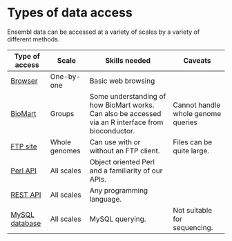 # Types of data access

Ensembl data can be accessed at a variety of scales by a variety of different methods.

| Type of access | Scale | Skills needed | Caveats |
| --- | --- | --- | --- |
| [Browser](browser.md) | One-by-one | Basic web browsing | |
| [BioMart](biomart.md) | Groups | Some understanding of how BioMart works. Can also be accessed via an R interface from bioconductor. | Cannot handle whole genome queries |
| [FTP site](ftp.md) | Whole genomes | Can use with or without an FTP client. | Files can be quite large. |
| [Perl API](perl_api.md) | All scales | Object oriented Perl and a familiarity of our APIs. | |
| [REST API](rest_api.md) | All scales | Any programming language. | |
| [MySQL database](mysql.md) | All scales | MySQL querying. | Not suitable for sequencing. |
